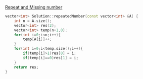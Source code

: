 [Repeat and Missing number](https://www.interviewbit.com/problems/repeat-and-missing-number-array/)

```cpp
vector<int> Solution::repeatedNumber(const vector<int> &A) {
    int n = A.size();
    vector<int> res(2);
    vector<int> temp(n+1,0);
    for(int i=0;i<n;i++){
        temp[A[i]]++;
    }
    for(int i=0;i<temp.size();i++){
        if(temp[i]>1)res[0] = i;
        if(temp[i]==0)res[1] = i;
    }
    return res;
}

```